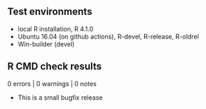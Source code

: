 ## Test environments

* local R installation, R 4.1.0
* Ubuntu 16.04 (on github actions), R-devel, R-release, R-oldrel
* Win-builder (devel)

## R CMD check results

0 errors | 0 warnings | 0 notes

* This is a small bugfix release
